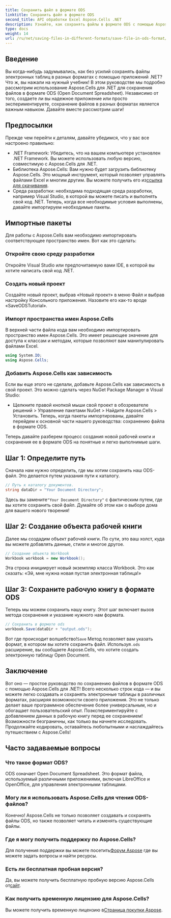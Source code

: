 ```yaml
---
title: Сохранить файл в формате ODS
linktitle: Сохранить файл в формате ODS
second_title: API обработки Excel Aspose.Cells .NET
description: Узнайте, как сохранять файлы в формате ODS с помощью Aspose.Cells для .NET в этом подробном руководстве. Пошаговые инструкции и многое другое.
type: docs
weight: 14
url: /ru/net/saving-files-in-different-formats/save-file-in-ods-format/
---
```

## Введение
Вы когда-нибудь задумывались, как без усилий сохранять файлы электронных таблиц в разных форматах с помощью приложений .NET? Что ж, вы нажали на нужный учебник! В этом руководстве мы подробно рассмотрим использование Aspose.Cells для .NET для сохранения файлов в формате ODS (Open Document Spreadsheet). Независимо от того, создаете ли вы надежное приложение или просто экспериментируете, сохранение файлов в разных форматах является важным навыком. Давайте вместе рассмотрим шаги!
## Предпосылки
Прежде чем перейти к деталям, давайте убедимся, что у вас все настроено правильно:
- .NET Framework: Убедитесь, что на вашем компьютере установлен .NET Framework. Вы можете использовать любую версию, совместимую с Aspose.Cells для .NET.
- Библиотека Aspose.Cells: Вам нужно будет загрузить библиотеку Aspose.Cells. Это мощный инструмент, который позволяет управлять файлами Excel и многим другим. Вы можете получить его из[ссылка для скачивания](https://releases.aspose.com/cells/net/).
- Среда разработки: необходима подходящая среда разработки, например Visual Studio, в которой вы можете писать и выполнять свой код .NET.
Теперь, когда все необходимые условия выполнены, давайте импортируем необходимые пакеты.
## Импортные пакеты
Для работы с Aspose.Cells вам необходимо импортировать соответствующее пространство имен. Вот как это сделать:
### Откройте свою среду разработки
Откройте Visual Studio или предпочитаемую вами IDE, в которой вы хотите написать свой код .NET.
### Создать новый проект
Создайте новый проект, выбрав «Новый проект» в меню Файл и выбрав настройку Консольного приложения. Назовите его как-то вроде «SaveODSTutorial».
### Импорт пространства имен Aspose.Cells
В верхней части файла кода вам необходимо импортировать пространство имен Aspose.Cells. Это имеет решающее значение для доступа к классам и методам, которые позволяют вам манипулировать файлами Excel.
```csharp
using System.IO;
using Aspose.Cells;
```
### Добавить Aspose.Cells как зависимость
Если вы еще этого не сделали, добавьте Aspose.Cells как зависимость в свой проект. Это можно сделать через NuGet Package Manager в Visual Studio:
- Щелкните правой кнопкой мыши свой проект в обозревателе решений > Управление пакетами NuGet > Найдите Aspose.Cells > Установить.
Теперь, когда пакеты импортированы, давайте перейдем к основной части нашего руководства: сохранению файла в формате ODS.

Теперь давайте разберем процесс создания новой рабочей книги и сохранения ее в формате ODS на понятные и легко выполнимые шаги.
## Шаг 1: Определите путь
Сначала нам нужно определить, где мы хотим сохранить наш ODS-файл. Это делается путем указания пути к каталогу.
```csharp
// Путь к каталогу документов.
string dataDir = "Your Document Directory";
```
 Здесь вы замените`"Your Document Directory"` с фактическим путем, где вы хотите сохранить свой файл. Думайте об этом как о выборе дома для вашего нового творения!
## Шаг 2: Создание объекта рабочей книги
Далее мы создадим объект рабочей книги. По сути, это ваш холст, куда вы можете добавлять данные, стили и многое другое.
```csharp
// Создание объекта Workbook
Workbook workbook = new Workbook();
```
Эта строка инициирует новый экземпляр класса Workbook. Это как сказать: «Эй, мне нужна новая пустая электронная таблица!» 
## Шаг 3: Сохраните рабочую книгу в формате ODS
Теперь мы можем сохранить нашу книгу. Этот шаг включает вызов метода сохранения и указание нужного нам формата.
```csharp
// Сохранить в формате ods
workbook.Save(dataDir + "output.ods");
```
 Вот где происходит волшебство!`Save` Метод позволяет вам указать формат, в котором вы хотите сохранить файл. Используя`.ods` расширение, вы сообщаете Aspose.Cells, что хотите создать электронную таблицу Open Document.

## Заключение
Вот оно — простое руководство по сохранению файлов в формате ODS с помощью Aspose.Cells для .NET! Всего несколько строк кода — и вы можете легко создавать и сохранять электронные таблицы в различных форматах, расширяя возможности своего приложения. Это не только делает ваше программное обеспечение более универсальным, но и обогащает пользовательский опыт.
Поэкспериментируйте с добавлением данных в рабочую книгу перед ее сохранением! Возможности безграничны, как только вы начнете исследовать. Продолжайте кодировать, оставайтесь любопытными и наслаждайтесь путешествием с Aspose.Cells!
## Часто задаваемые вопросы
### Что такое формат ODS?  
ODS означает Open Document Spreadsheet. Это формат файла, используемый различными приложениями, включая LibreOffice и OpenOffice, для управления электронными таблицами.
### Могу ли я использовать Aspose.Cells для чтения ODS-файлов?  
Конечно! Aspose.Cells не только позволяет создавать и сохранять файлы ODS, но также позволяет читать и изменять существующие файлы.
### Где я могу получить поддержку по Aspose.Cells?  
 Для получения поддержки вы можете посетить[Форум Aspose](https://forum.aspose.com/c/cells/9) где вы можете задать вопросы и найти ресурсы.
### Есть ли бесплатная пробная версия?  
 Да, вы можете получить бесплатную пробную версию Aspose.Cells от[сайт](https://releases.aspose.com/).
### Как получить временную лицензию для Aspose.Cells?  
 Вы можете получить временную лицензию в[Страница покупки Aspose](https://purchase.aspose.com/temporary-license/).